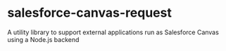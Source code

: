 # salesforce-canvas-request
A utility library to support external applications run as Salesforce Canvas using a Node.js backend
